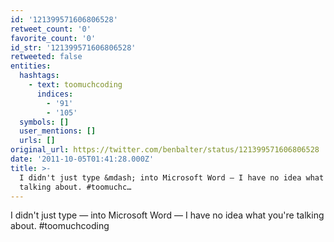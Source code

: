 ```yaml
---
id: '121399571606806528'
retweet_count: '0'
favorite_count: '0'
id_str: '121399571606806528'
retweeted: false
entities:
  hashtags:
    - text: toomuchcoding
      indices:
        - '91'
        - '105'
  symbols: []
  user_mentions: []
  urls: []
original_url: https://twitter.com/benbalter/status/121399571606806528
date: '2011-10-05T01:41:28.000Z'
title: >-
  I didn't just type &mdash; into Microsoft Word — I have no idea what you're
  talking about. #toomuchc…
---
```


I didn't just type &mdash; into Microsoft Word — I have no idea what you're talking about. #toomuchcoding